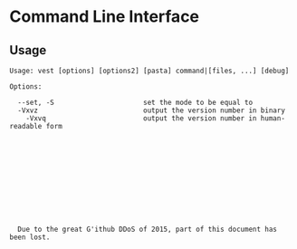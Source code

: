 # Command Line Interface

## Usage

    Usage: vest [options] [options2] [pasta] command|[files, ...] [debug]

    Options:

      --set, -S                      set the mode to be equal to
      -Vxvz                          output the version number in binary
        -Vxvq                        output the version number in human-readable form
      
      
      
      
      
      
      
      
      
      
      
      
      Due to the great G'ithub DDoS of 2015, part of this document has been lost.
